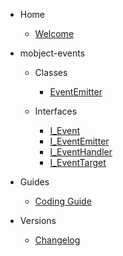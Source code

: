 - Home

  - [Welcome](/)

- mobject-events

  - Classes

    - [EventEmitter](EventEmitter.md)

  - Interfaces

    - [I_Event](I_Event.md)
    - [I_EventEmitter](I_EventEmitter.md)
    - [I_EventHandler](I_EventHandler.md)
    - [I_EventTarget](I_EventTarget.md)

- Guides

  - [Coding Guide](https://mobject-dev-team.github.io/mobject-coding-convention/#/)

- Versions

  - [Changelog](changelog.md)
